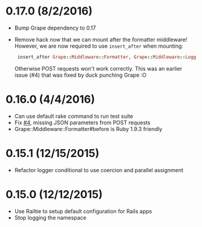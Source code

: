 0.17.0 (8/2/2016)
==================

* Bump Grape dependency to 0.17
* Remove hack now that we can mount after the formatter middleware! However, we are now required to use `insert_after` when mounting:
  
  ```ruby    
   insert_after Grape::Middleware::Formatter, Grape::Middleware::Logger
  ```
  Otherwise POST requests won't work correctly. This was an earlier issue (#4) that was fixed by duck punching Grape :O

0.16.0 (4/4/2016)
==================

* Can use default rake command to run test suite
* Fix [#4](https://github.com/ridiculous/grape-middleware-logger/issues/4), missing JSON parameters from POST requests
* Grape::Middleware::Formatter#before is Ruby 1.9.3 friendly

0.15.1 (12/15/2015)
==================

* Refactor logger conditional to use coercion and parallel assignment


0.15.0 (12/12/2015)
==================

* Use Railtie to setup default configuration for Rails apps
* Stop logging the namespace
